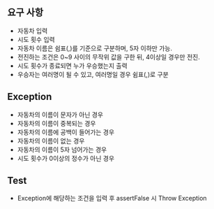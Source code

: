 ## 요구 사항
* 자동차 입력
* 시도 횟수 입력
* 자동차 이름은 쉼표(,)를 기준으로 구분하며, 5자 이하만 가능.
* 전진하는 조건은 0~9 사이의 무작위 값을 구한 뒤, 4이상일 경우만 전진.
* 시도 횟수가 종료되면 누가 우승했는지 출력
* 우승자는 여러명이 될 수 있고, 여러명일 경우 쉼표(,)로 구분

## Exception
* 자동차의 이름이 문자가 아닌 경우
* 자동차의 이름이 중복되는 경우
* 자동차의 이름에 공백이 들어가는 경우
* 자동차의 이름이 없는 경우
* 자동차의 이름이 5자 넘어가는 경우
* 시도 횟수가 0이상의 정수가 아닌 경우

## Test
* Exception에 해당하는 조건을 입력 후 assertFalse 시 Throw Exception